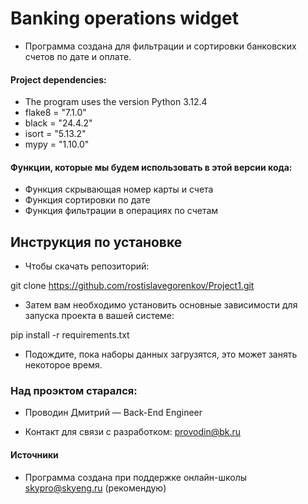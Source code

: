 # Banking operations widget
- Программа создана для фильтрации и сортировки банковских счетов по дате и оплате.

#### Project dependencies:
- The program uses the version Python 3.12.4
- flake8 = "7.1.0"
- black = "24.4.2"
- isort = "5.13.2"
- mypy = "1.10.0"

#### Функции, которые мы будем использовать в этой версии кода:
- Функция скрывающая номер карты и счета
- Функция сортировки по дате
- Функция фильтрации в операциях по счетам

## Инструкция по установке
- Чтобы скачать репозиторий:

git clone https://github.com/rostislavegorenkov/Project1.git

- Затем вам необходимо установить основные зависимости для запуска проекта в вашей системе:

pip install -r requirements.txt

- Подождите, пока наборы данных загрузятся, это может занять некоторое время.

### Над проэктом старался:
- Проводин Дмитрий — Back-End Engineer

- Контакт для связи с разработком:
provodin@bk.ru

#### Источники
- Программа создана при поддержке онлайн-школы skypro@skyeng.ru (рекомендую)